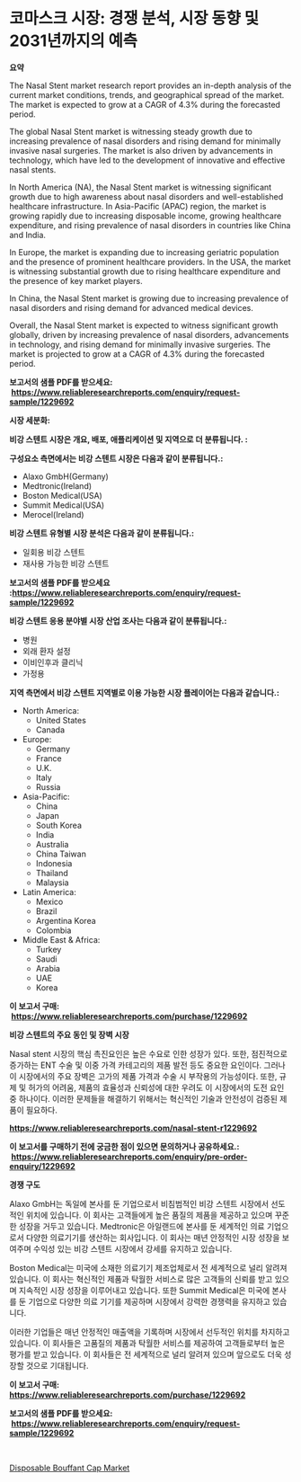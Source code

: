 <p><h1>코마스크 시장: 경쟁 분석, 시장 동향 및 2031년까지의 예측</h1></p><p><strong>요약</strong></p>
<p><p>The Nasal Stent market research report provides an in-depth analysis of the current market conditions, trends, and geographical spread of the market. The market is expected to grow at a CAGR of 4.3% during the forecasted period. </p><p>The global Nasal Stent market is witnessing steady growth due to increasing prevalence of nasal disorders and rising demand for minimally invasive nasal surgeries. The market is also driven by advancements in technology, which have led to the development of innovative and effective nasal stents. </p><p>In North America (NA), the Nasal Stent market is witnessing significant growth due to high awareness about nasal disorders and well-established healthcare infrastructure. In Asia-Pacific (APAC) region, the market is growing rapidly due to increasing disposable income, growing healthcare expenditure, and rising prevalence of nasal disorders in countries like China and India. </p><p>In Europe, the market is expanding due to increasing geriatric population and the presence of prominent healthcare providers. In the USA, the market is witnessing substantial growth due to rising healthcare expenditure and the presence of key market players. </p><p>In China, the Nasal Stent market is growing due to increasing prevalence of nasal disorders and rising demand for advanced medical devices. </p><p>Overall, the Nasal Stent market is expected to witness significant growth globally, driven by increasing prevalence of nasal disorders, advancements in technology, and rising demand for minimally invasive surgeries. The market is projected to grow at a CAGR of 4.3% during the forecasted period.</p></p>
<p><strong>보고서의 샘플 PDF를 받으세요: &nbsp;<a href="https://www.reliableresearchreports.com/enquiry/request-sample/1229692">https://www.reliableresearchreports.com/enquiry/request-sample/1229692</a></strong></p>
<p><strong>시장 세분화:</strong></p>
<p><strong> 비강 스텐트 시장은 개요, 배포, 애플리케이션 및 지역으로 더 분류됩니다. :</strong></p>
<p><strong>구성요소 측면에서는 비강 스텐트 시장은 다음과 같이 분류됩니다.:</strong></p>
<p><ul><li>Alaxo GmbH(Germany)</li><li>Medtronic(Ireland)</li><li>Boston Medical(USA)</li><li>Summit Medical(USA)</li><li>Merocel(Ireland)</li></ul></p>
<p><strong> 비강 스텐트 유형별 시장 분석은 다음과 같이 분류됩니다.:</strong></p>
<p><ul><li>일회용 비강 스텐트</li><li>재사용 가능한 비강 스텐트</li></ul></p>
<p><strong>보고서의 샘플 PDF를 받으세요 :<a href="https://www.reliableresearchreports.com/enquiry/request-sample/1229692">https://www.reliableresearchreports.com/enquiry/request-sample/1229692</a></strong></p>
<p><strong> 비강 스텐트 응용 분야별 시장 산업 조사는 다음과 같이 분류됩니다.:</strong></p>
<p><ul><li>병원</li><li>외래 환자 설정</li><li>이비인후과 클리닉</li><li>가정용</li></ul></p>
<p><strong>지역 측면에서 비강 스텐트 지역별로 이용 가능한 시장 플레이어는 다음과 같습니다.:</strong></p>
<p><ul>
    <li>
        North America:
        <ul>
            <li>United States</li>
            <li>Canada</li>
        </ul>
    </li>
    <li>
        Europe:
        <ul>
            <li>Germany</li>
            <li>France</li>
            <li>U.K.</li>
            <li>Italy</li>
            <li>Russia</li>
        </ul>
    </li>
    <li>
        Asia-Pacific:
        <ul>
            <li>China</li>
            <li>Japan</li>
            <li>South Korea</li>
            <li>India</li>
            <li>Australia</li>
            <li>China Taiwan</li>
            <li>Indonesia</li>
            <li>Thailand</li>
            <li>Malaysia</li>
        </ul>
    </li>
    <li>
        Latin America:
        <ul>
            <li>Mexico</li>
            <li>Brazil</li>
            <li>Argentina Korea</li>
            <li>Colombia</li>
        </ul>
    </li>
    <li>
        Middle East & Africa:
        <ul>
            <li>Turkey</li>
            <li>Saudi</li>
            <li>Arabia</li>
            <li>UAE</li>
            <li>Korea</li>
        </ul>
    </li>
    </ul></p>
<p><strong>이 보고서 구매: &nbsp;<a href="https://www.reliableresearchreports.com/purchase/1229692">https://www.reliableresearchreports.com/purchase/1229692</a></strong></p>
<p><strong>비강 스텐트의 주요 동인 및 장벽 시장</strong></p>
<p><p>Nasal stent 시장의 핵심 촉진요인은 높은 수요로 인한 성장가 있다. 또한, 점진적으로 증가하는 ENT 수술 및 이중 가격 카테고리의 제품 발전 등도 중요한 요인이다. 그러나 이 시장에서의 주요 장벽은 고가의 제품 가격과 수술 시 부작용의 가능성이다. 또한, 규제 및 허가의 어려움, 제품의 효율성과 신뢰성에 대한 우려도 이 시장에서의 도전 요인 중 하나이다. 이러한 문제들을 해결하기 위해서는 혁신적인 기술과 안전성이 검증된 제품이 필요하다.</p></p>
<p><strong><a href="https://www.reliableresearchreports.com/nasal-stent-r1229692">https://www.reliableresearchreports.com/nasal-stent-r1229692</a></strong></p>
<p><strong>이 보고서를 구매하기 전에 궁금한 점이 있으면 문의하거나 공유하세요.: &nbsp;<a href="https://www.reliableresearchreports.com/enquiry/pre-order-enquiry/1229692">https://www.reliableresearchreports.com/enquiry/pre-order-enquiry/1229692</a></strong></p>
<p><strong>경쟁 구도</strong></p>
<p><p>Alaxo GmbH는 독일에 본사를 둔 기업으로서 비침범적인 비강 스텐트 시장에서 선도적인 위치에 있습니다. 이 회사는 고객들에게 높은 품질의 제품을 제공하고 있으며 꾸준한 성장을 거두고 있습니다. Medtronic은 아일랜드에 본사를 둔 세계적인 의료 기업으로서 다양한 의료기기를 생산하는 회사입니다. 이 회사는 매년 안정적인 시장 성장을 보여주며 수익성 있는 비강 스텐트 시장에서 강세를 유지하고 있습니다.</p><p>Boston Medical는 미국에 소재한 의료기기 제조업체로서 전 세계적으로 널리 알려져 있습니다. 이 회사는 혁신적인 제품과 탁월한 서비스로 많은 고객들의 신뢰를 받고 있으며 지속적인 시장 성장을 이루어내고 있습니다. 또한 Summit Medical은 미국에 본사를 둔 기업으로 다양한 의료 기기를 제공하며 시장에서 강력한 경쟁력을 유지하고 있습니다.</p><p>이러한 기업들은 매년 안정적인 매출액을 기록하며 시장에서 선두적인 위치를 차지하고 있습니다. 이 회사들은 고품질의 제품과 탁월한 서비스를 제공하여 고객들로부터 높은 평가를 받고 있습니다. 이 회사들은 전 세계적으로 널리 알려져 있으며 앞으로도 더욱 성장할 것으로 기대됩니다.</p></p>
<p><strong>이 보고서 구매: &nbsp; <a href="https://www.reliableresearchreports.com/purchase/1229692">https://www.reliableresearchreports.com/purchase/1229692</a></strong></p>
<p><strong>보고서의 샘플 PDF를 받으세요: &nbsp;<a href="https://www.reliableresearchreports.com/enquiry/request-sample/1229692">https://www.reliableresearchreports.com/enquiry/request-sample/1229692</a></strong><strong></strong></p>
<p>&nbsp;</p>
<p><p><a href="https://butternut-bug-553.notion.site/Disposable-Bouffant-Cap-Market-Insight-Market-Trends-Growth-Forecasted-from-2024-TO-2031-6cbd7f8ba6324d4c9037f695eb10a56d">Disposable Bouffant Cap Market</a></p></p>